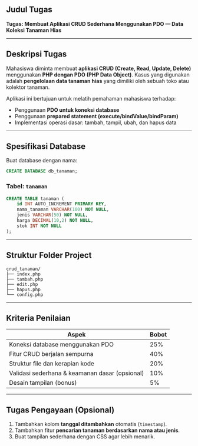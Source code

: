 ## **Judul Tugas**

**Tugas: Membuat Aplikasi CRUD Sederhana Menggunakan PDO — Data Koleksi Tanaman Hias**

---

## **Deskripsi Tugas**

Mahasiswa diminta membuat **aplikasi CRUD (Create, Read, Update, Delete)** menggunakan **PHP dengan PDO (PHP Data Object)**.
Kasus yang digunakan adalah **pengelolaan data tanaman hias** yang dimiliki oleh sebuah toko atau kolektor tanaman.

Aplikasi ini bertujuan untuk melatih pemahaman mahasiswa terhadap:

* Penggunaan **PDO untuk koneksi database**
* Penggunaan **prepared statement (execute/bindValue/bindParam)**
* Implementasi operasi dasar: tambah, tampil, ubah, dan hapus data

---

## **Spesifikasi Database**

Buat database dengan nama:

```sql
CREATE DATABASE db_tanaman;
```

### Tabel: `tanaman`

```sql
CREATE TABLE tanaman (
    id INT AUTO_INCREMENT PRIMARY KEY,
    nama_tanaman VARCHAR(100) NOT NULL,
    jenis VARCHAR(50) NOT NULL,
    harga DECIMAL(10,2) NOT NULL,
    stok INT NOT NULL
);
```

---

## **Struktur Folder Project**

```
crud_tanaman/
├── index.php
├── tambah.php
├── edit.php
├── hapus.php
└── config.php
```

---


## **Kriteria Penilaian**

| Aspek                                          | Bobot |
| ---------------------------------------------- | ----- |
| Koneksi database menggunakan PDO               | 25%   |
| Fitur CRUD berjalan sempurna                   | 40%   |
| Struktur file dan kerapian kode                | 20%   |
| Validasi sederhana & keamanan dasar (opsional) | 10%   |
| Desain tampilan (bonus)                        | 5%    |

---

## **Tugas Pengayaan (Opsional)**

1. Tambahkan kolom **tanggal ditambahkan** otomatis (`timestamp`).
2. Tambahkan fitur **pencarian tanaman berdasarkan nama atau jenis**.
3. Buat tampilan sederhana dengan CSS agar lebih menarik.

